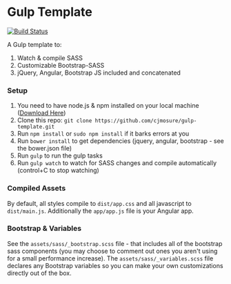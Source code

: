 Gulp Template
=============

[![Build Status](https://travis-ci.org/cjmosure/gulp-template.svg?branch=master)](https://travis-ci.org/cjmosure/gulp-template)

A Gulp template to:

1. Watch & compile SASS
2. Customizable Bootstrap-SASS
3. jQuery, Angular, Bootstrap JS included and concatenated

### Setup

1. You need to have node.js & npm installed on your local machine ([Download Here](https://nodejs.org))
2. Clone this repo: `git clone https://github.com/cjmosure/gulp-template.git`
3. Run `npm install` or `sudo npm install` if it barks errors at you
4. Run `bower install` to get dependencies (jquery, angular, bootstrap - see the bower.json file) 
5. Run `gulp` to run the gulp tasks
6. Run `gulp watch` to watch for SASS changes and compile automatically (control+C to stop watching)

### Compiled Assets

By default, all styles compile to `dist/app.css` and all javascript to `dist/main.js`. Additionally the `app/app.js` file is your Angular app.

### Bootstrap & Variables

See the `assets/sass/_bootstrap.scss` file - that includes all of the bootstrap sass components  (you may choose to comment out ones you aren't using for a small performance increase). The `assets/sass/_variables.scss` file declares any Bootstrap variables so you can make your own customizations directly out of the box.